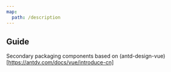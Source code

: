 ```yaml
---
map:
  path: /description
---
```


## Guide

Secondary packaging components based on (antd-design-vue)[https://antdv.com/docs/vue/introduce-cn]
